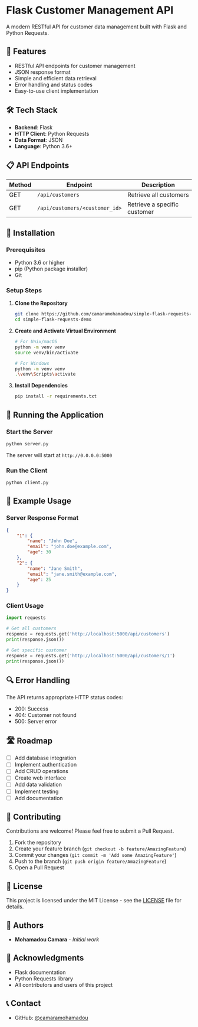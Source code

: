 # Flask Customer Management API

A modern RESTful API for customer data management built with Flask and Python Requests.

## 🚀 Features

- RESTful API endpoints for customer management
- JSON response format
- Simple and efficient data retrieval
- Error handling and status codes
- Easy-to-use client implementation

## 🛠️ Tech Stack

- **Backend**: Flask
- **HTTP Client**: Python Requests
- **Data Format**: JSON
- **Language**: Python 3.6+

## 📋 API Endpoints

| Method | Endpoint | Description |
|--------|----------|-------------|
| GET | `/api/customers` | Retrieve all customers |
| GET | `/api/customers/<customer_id>` | Retrieve a specific customer |

## 🔧 Installation

### Prerequisites

- Python 3.6 or higher
- pip (Python package installer)
- Git

### Setup Steps

1. **Clone the Repository**
   ```bash
   git clone https://github.com/camaramohamadou/simple-flask-requests-demo.git
   cd simple-flask-requests-demo
   ```

2. **Create and Activate Virtual Environment**
   ```bash
   # For Unix/macOS
   python -m venv venv
   source venv/bin/activate

   # For Windows
   python -m venv venv
   .\venv\Scripts\activate
   ```

3. **Install Dependencies**
   ```bash
   pip install -r requirements.txt
   ```

## 🚀 Running the Application

### Start the Server
```bash
python server.py
```
The server will start at `http://0.0.0.0:5000`

### Run the Client
```bash
python client.py
```

## 📝 Example Usage

### Server Response Format

```json
{
    "1": {
        "name": "John Doe",
        "email": "john.doe@example.com",
        "age": 30
    },
    "2": {
        "name": "Jane Smith",
        "email": "jane.smith@example.com",
        "age": 25
    }
}
```

### Client Usage
```python
import requests

# Get all customers
response = requests.get('http://localhost:5000/api/customers')
print(response.json())

# Get specific customer
response = requests.get('http://localhost:5000/api/customers/1')
print(response.json())
```

## 🔍 Error Handling

The API returns appropriate HTTP status codes:
- 200: Success
- 404: Customer not found
- 500: Server error

## 🛣️ Roadmap

- [ ] Add database integration
- [ ] Implement authentication
- [ ] Add CRUD operations
- [ ] Create web interface
- [ ] Add data validation
- [ ] Implement testing
- [ ] Add documentation

## 🤝 Contributing

Contributions are welcome! Please feel free to submit a Pull Request.

1. Fork the repository
2. Create your feature branch (`git checkout -b feature/AmazingFeature`)
3. Commit your changes (`git commit -m 'Add some AmazingFeature'`)
4. Push to the branch (`git push origin feature/AmazingFeature`)
5. Open a Pull Request

## 📄 License

This project is licensed under the MIT License - see the [LICENSE](LICENSE) file for details.

## 👥 Authors

- **Mohamadou Camara** - *Initial work*

## 🙏 Acknowledgments

- Flask documentation
- Python Requests library
- All contributors and users of this project 

## 📞 Contact

- GitHub: [@camaramohamadou](https://github.com/camaramohamadou)

